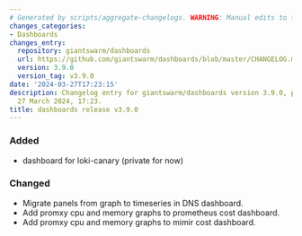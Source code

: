 ```yaml
---
# Generated by scripts/aggregate-changelogs. WARNING: Manual edits to this files will be overwritten.
changes_categories:
- Dashboards
changes_entry:
  repository: giantswarm/dashboards
  url: https://github.com/giantswarm/dashboards/blob/master/CHANGELOG.md#390---2024-03-27
  version: 3.9.0
  version_tag: v3.9.0
date: '2024-03-27T17:23:15'
description: Changelog entry for giantswarm/dashboards version 3.9.0, published on
  27 March 2024, 17:23.
title: dashboards release v3.9.0
---
```


### Added
- dashboard for loki-canary (private for now)
### Changed
- Migrate panels from graph to timeseries in DNS dashboard.
- Add promxy cpu and memory graphs to prometheus cost dashboard.
- Add promxy cpu and memory graphs to mimir cost dashboard.
